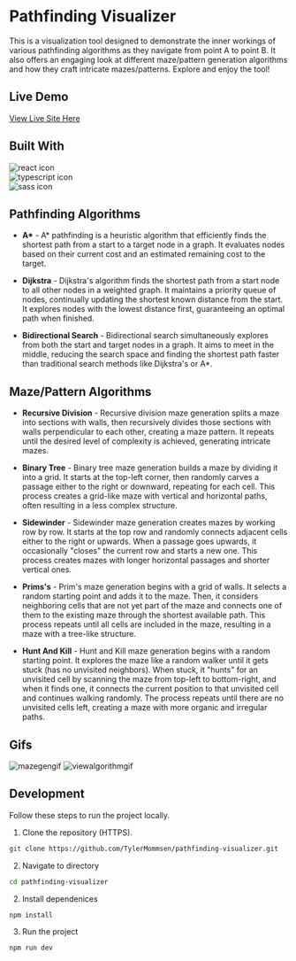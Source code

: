 # Pathfinding Visualizer

This is a visualization tool designed to demonstrate the inner workings of various pathfinding algorithms as they navigate from point A to point B. It also offers an engaging look at different maze/pattern generation algorithms and how they craft intricate mazes/patterns. Explore and enjoy the tool!

## Live Demo

[View Live Site Here](https://tylermommsen-pathfinding-visualizer.vercel.app/)

## Built With

<div>
  <img src="https://img.shields.io/badge/react-%2320232a.svg?style=for-the-badge&logo=react&logoColor=%2361DAFB" alt="react icon">
  </br>
  <img src="https://img.shields.io/badge/typescript-%23007ACC.svg?style=for-the-badge&logo=typescript&logoColor=white" alt="typescript icon">
  </br>
  <img src="https://img.shields.io/badge/SASS-hotpink.svg?style=for-the-badge&logo=SASS&logoColor=white" alt="sass icon">
</div>

## Pathfinding Algorithms

- **A\*** - A\* pathfinding is a heuristic algorithm that efficiently finds the shortest path from a start to a target node in a graph. It evaluates nodes based on their current cost and an estimated remaining cost to the target.

- **Dijkstra** - Dijkstra's algorithm finds the shortest path from a start node to all other nodes in a weighted graph. It maintains a priority queue of nodes, continually updating the shortest known distance from the start. It explores nodes with the lowest distance first, guaranteeing an optimal path when finished.

- **Bidirectional Search** - Bidirectional search simultaneously explores from both the start and target nodes in a graph. It aims to meet in the middle, reducing the search space and finding the shortest path faster than traditional search methods like Dijkstra's or A\*.

## Maze/Pattern Algorithms

- **Recursive Division** - Recursive division maze generation splits a maze into sections with walls, then recursively divides those sections with walls perpendicular to each other, creating a maze pattern. It repeats until the desired level of complexity is achieved, generating intricate mazes.

- **Binary Tree** - Binary tree maze generation builds a maze by dividing it into a grid. It starts at the top-left corner, then randomly carves a passage either to the right or downward, repeating for each cell. This process creates a grid-like maze with vertical and horizontal paths, often resulting in a less complex structure.

- **Sidewinder** - Sidewinder maze generation creates mazes by working row by row. It starts at the top row and randomly connects adjacent cells either to the right or upwards. When a passage goes upwards, it occasionally "closes" the current row and starts a new one. This process creates mazes with longer horizontal passages and shorter vertical ones.

- **Prims's** - Prim's maze generation begins with a grid of walls. It selects a random starting point and adds it to the maze. Then, it considers neighboring cells that are not yet part of the maze and connects one of them to the existing maze through the shortest available path. This process repeats until all cells are included in the maze, resulting in a maze with a tree-like structure.

- **Hunt And Kill** - Hunt and Kill maze generation begins with a random starting point. It explores the maze like a random walker until it gets stuck (has no unvisited neighbors). When stuck, it "hunts" for an unvisited cell by scanning the maze from top-left to bottom-right, and when it finds one, it connects the current position to that unvisited cell and continues walking randomly. The process repeats until there are no unvisited cells left, creating a maze with more organic and irregular paths.

## Gifs
![mazegengif](https://github.com/TylerMommsen/pathfinding-visualizer/assets/65496518/8f9b3f81-e434-45e3-9950-d88d6a21fbd1)
![viewalgorithmgif](https://github.com/TylerMommsen/pathfinding-visualizer/assets/65496518/f0eade3d-1dc6-4b04-8044-5b6ad6cd219a)

## Development
Follow these steps to run the project locally.
1. Clone the repository (HTTPS).
  ```sh
  git clone https://github.com/TylerMommsen/pathfinding-visualizer.git
  ```

2. Navigate to directory
  ```sh
  cd pathfinding-visualizer
  ```

2. Install dependenices
  ```sh
  npm install
  ```

3. Run the project
  ```sh
  npm run dev
  ```
